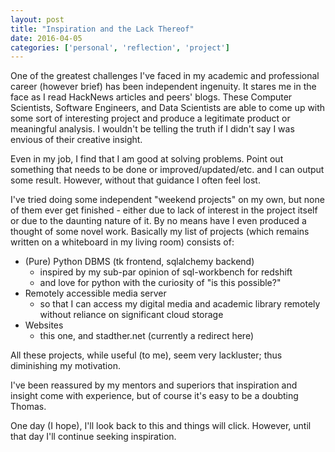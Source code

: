 ```yaml
---
layout: post
title: "Inspiration and the Lack Thereof"
date: 2016-04-05
categories: ['personal', 'reflection', 'project']
---
```


One of the greatest challenges I've faced in my academic and professional career (however brief) has been independent ingenuity.
It stares me in the face as I read HackNews articles and peers' blogs.
These Computer Scientists, Software Engineers, and Data Scientists are able to come up with some sort of interesting project and produce a legitimate product or meaningful analysis.
I wouldn't be telling the truth if I didn't say I was envious of their creative insight.

Even in my job, I find that I am good at solving problems. Point out something that needs to be done or improved/updated/etc. and I can output some result.
However, without that guidance I often feel lost.

I've tried doing some independent "weekend projects" on my own, but none of them ever get finished - either due to lack of interest in the project itself or due to the daunting nature of it.
By no means have I even produced a thought of some novel work. Basically my list of projects (which remains written on a whiteboard in my living room) consists of:

- (Pure) Python DBMS (tk frontend, sqlalchemy backend)
    - inspired by my sub-par opinion of sql-workbench for redshift
    - and love for python with the curiosity of "is this possible?"
- Remotely accessible media server
    - so that I can access my digital media and academic library remotely without reliance on significant cloud storage
- Websites
    - this one, and stadther.net (currently a redirect here)

All these projects, while useful (to me), seem very lackluster; thus diminishing my motivation.

I've been reassured by my mentors and superiors that inspiration and insight come with experience, but of course it's easy to be a doubting Thomas.

One day (I hope), I'll look back to this and things will click. However, until that day I'll continue seeking inspiration.
